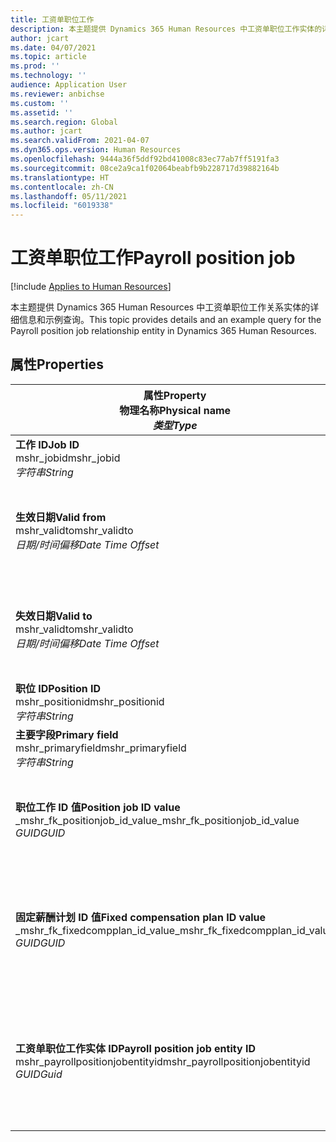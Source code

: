 ```yaml
---
title: 工资单职位工作
description: 本主题提供 Dynamics 365 Human Resources 中工资单职位工作实体的详细信息和示例查询。
author: jcart
ms.date: 04/07/2021
ms.topic: article
ms.prod: ''
ms.technology: ''
audience: Application User
ms.reviewer: anbichse
ms.custom: ''
ms.assetid: ''
ms.search.region: Global
ms.author: jcart
ms.search.validFrom: 2021-04-07
ms.dyn365.ops.version: Human Resources
ms.openlocfilehash: 9444a36f5ddf92bd41008c83ec77ab7ff5191fa3
ms.sourcegitcommit: 08ce2a9ca1f02064beabfb9b228717d39882164b
ms.translationtype: HT
ms.contentlocale: zh-CN
ms.lasthandoff: 05/11/2021
ms.locfileid: "6019338"
---
```

# <a name="payroll-position-job"></a><span data-ttu-id="c4610-103">工资单职位工作</span><span class="sxs-lookup"><span data-stu-id="c4610-103">Payroll position job</span></span>

[!include [Applies to Human Resources](../includes/applies-to-hr.md)]

<span data-ttu-id="c4610-104">本主题提供 Dynamics 365 Human Resources 中工资单职位工作关系实体的详细信息和示例查询。</span><span class="sxs-lookup"><span data-stu-id="c4610-104">This topic provides details and an example query for the Payroll position job relationship entity in Dynamics 365 Human Resources.</span></span>

## <a name="properties"></a><span data-ttu-id="c4610-105">属性</span><span class="sxs-lookup"><span data-stu-id="c4610-105">Properties</span></span>

| <span data-ttu-id="c4610-106">属性</span><span class="sxs-lookup"><span data-stu-id="c4610-106">Property</span></span><br><span data-ttu-id="c4610-107">**物理名称**</span><span class="sxs-lookup"><span data-stu-id="c4610-107">**Physical name**</span></span><br><span data-ttu-id="c4610-108">**_类型_**</span><span class="sxs-lookup"><span data-stu-id="c4610-108">**_Type_**</span></span> | <span data-ttu-id="c4610-109">使用</span><span class="sxs-lookup"><span data-stu-id="c4610-109">Use</span></span> | <span data-ttu-id="c4610-110">说明</span><span class="sxs-lookup"><span data-stu-id="c4610-110">Description</span></span> |
| --- | --- | --- |
| <span data-ttu-id="c4610-111">**工作 ID**</span><span class="sxs-lookup"><span data-stu-id="c4610-111">**Job ID**</span></span><br><span data-ttu-id="c4610-112">mshr_jobid</span><span class="sxs-lookup"><span data-stu-id="c4610-112">mshr_jobid</span></span><br><span data-ttu-id="c4610-113">*字符串*</span><span class="sxs-lookup"><span data-stu-id="c4610-113">*String*</span></span> | <span data-ttu-id="c4610-114">只读</span><span class="sxs-lookup"><span data-stu-id="c4610-114">Readp-only</span></span><br><span data-ttu-id="c4610-115">必填</span><span class="sxs-lookup"><span data-stu-id="c4610-115">Required</span></span> |<span data-ttu-id="c4610-116">工作的 ID。</span><span class="sxs-lookup"><span data-stu-id="c4610-116">The ID of the job.</span></span> |
| <span data-ttu-id="c4610-117">**生效日期**</span><span class="sxs-lookup"><span data-stu-id="c4610-117">**Valid from**</span></span><br><span data-ttu-id="c4610-118">mshr_validto</span><span class="sxs-lookup"><span data-stu-id="c4610-118">mshr_validto</span></span><br><span data-ttu-id="c4610-119">*日期/时间偏移*</span><span class="sxs-lookup"><span data-stu-id="c4610-119">*Date Time Offset*</span></span> | <span data-ttu-id="c4610-120">只读</span><span class="sxs-lookup"><span data-stu-id="c4610-120">Read-only</span></span> <br><span data-ttu-id="c4610-121">必填</span><span class="sxs-lookup"><span data-stu-id="c4610-121">Required</span></span> | <span data-ttu-id="c4610-122">职位和工作关系有效的开始日期。</span><span class="sxs-lookup"><span data-stu-id="c4610-122">Date the postion and job relationship is valid from.</span></span> |
| <span data-ttu-id="c4610-123">**失效日期**</span><span class="sxs-lookup"><span data-stu-id="c4610-123">**Valid to**</span></span><br><span data-ttu-id="c4610-124">mshr_validto</span><span class="sxs-lookup"><span data-stu-id="c4610-124">mshr_validto</span></span><br><span data-ttu-id="c4610-125">*日期/时间偏移*</span><span class="sxs-lookup"><span data-stu-id="c4610-125">*Date Time Offset*</span></span> | <span data-ttu-id="c4610-126">只读</span><span class="sxs-lookup"><span data-stu-id="c4610-126">Read-only</span></span> <br><span data-ttu-id="c4610-127">必填</span><span class="sxs-lookup"><span data-stu-id="c4610-127">Required</span></span> | <span data-ttu-id="c4610-128">职位和工作关系有效的结束日期。</span><span class="sxs-lookup"><span data-stu-id="c4610-128">Date the position and job relationship is valid to.</span></span>  |
| <span data-ttu-id="c4610-129">**职位 ID**</span><span class="sxs-lookup"><span data-stu-id="c4610-129">**Position ID**</span></span><br><span data-ttu-id="c4610-130">mshr_positionid</span><span class="sxs-lookup"><span data-stu-id="c4610-130">mshr_positionid</span></span><br><span data-ttu-id="c4610-131">*字符串*</span><span class="sxs-lookup"><span data-stu-id="c4610-131">*String*</span></span> | <span data-ttu-id="c4610-132">只读</span><span class="sxs-lookup"><span data-stu-id="c4610-132">Read-only</span></span><br><span data-ttu-id="c4610-133">必填</span><span class="sxs-lookup"><span data-stu-id="c4610-133">Required</span></span> | <span data-ttu-id="c4610-134">职位的 ID。</span><span class="sxs-lookup"><span data-stu-id="c4610-134">The ID of the position.</span></span> |
| <span data-ttu-id="c4610-135">**主要字段**</span><span class="sxs-lookup"><span data-stu-id="c4610-135">**Primary field**</span></span><br><span data-ttu-id="c4610-136">mshr_primaryfield</span><span class="sxs-lookup"><span data-stu-id="c4610-136">mshr_primaryfield</span></span><br><span data-ttu-id="c4610-137">*字符串*</span><span class="sxs-lookup"><span data-stu-id="c4610-137">*String*</span></span> | <span data-ttu-id="c4610-138">必填</span><span class="sxs-lookup"><span data-stu-id="c4610-138">Required</span></span><br><span data-ttu-id="c4610-139">系统生成的</span><span class="sxs-lookup"><span data-stu-id="c4610-139">System generated</span></span> |  |
| <span data-ttu-id="c4610-140">**职位工作 ID 值**</span><span class="sxs-lookup"><span data-stu-id="c4610-140">**Position job ID value**</span></span><br><span data-ttu-id="c4610-141">_mshr_fk_positionjob_id_value</span><span class="sxs-lookup"><span data-stu-id="c4610-141">_mshr_fk_positionjob_id_value</span></span><br><span data-ttu-id="c4610-142">*GUID*</span><span class="sxs-lookup"><span data-stu-id="c4610-142">*GUID*</span></span> | <span data-ttu-id="c4610-143">只读</span><span class="sxs-lookup"><span data-stu-id="c4610-143">Read-only</span></span><br><span data-ttu-id="c4610-144">必填</span><span class="sxs-lookup"><span data-stu-id="c4610-144">Required</span></span><br><span data-ttu-id="c4610-145">外键：mshr_payrollpositionjobentity 的 mshr_PayrollPositionJobEntity</span><span class="sxs-lookup"><span data-stu-id="c4610-145">Foreign key:mshr_PayrollPositionJobEntity of the mshr_payrollpositionjobentity</span></span> |<span data-ttu-id="c4610-146">与职位关联的工作的 ID。</span><span class="sxs-lookup"><span data-stu-id="c4610-146">The ID of the job associated with the position.</span></span>|
| <span data-ttu-id="c4610-147">**固定薪酬计划 ID 值**</span><span class="sxs-lookup"><span data-stu-id="c4610-147">**Fixed compensation plan ID value**</span></span><br><span data-ttu-id="c4610-148">_mshr_fk_fixedcompplan_id_value</span><span class="sxs-lookup"><span data-stu-id="c4610-148">_mshr_fk_fixedcompplan_id_value</span></span><br><span data-ttu-id="c4610-149">*GUID*</span><span class="sxs-lookup"><span data-stu-id="c4610-149">*GUID*</span></span> | <span data-ttu-id="c4610-150">只读</span><span class="sxs-lookup"><span data-stu-id="c4610-150">Read-only</span></span><br><span data-ttu-id="c4610-151">必填</span><span class="sxs-lookup"><span data-stu-id="c4610-151">Required</span></span><br><span data-ttu-id="c4610-152">外键：mshr_payrollfixedcompensationplanentity 的 mshr_FixedCompPlan_id</span><span class="sxs-lookup"><span data-stu-id="c4610-152">Foreign key: mshr_FixedCompPlan_id of mshr_payrollfixedcompensationplanentity</span></span>  | <span data-ttu-id="c4610-153">与职位关联的固定薪酬计划的 ID。</span><span class="sxs-lookup"><span data-stu-id="c4610-153">The ID of the fixed compensation plan associated with the position.</span></span> |
| <span data-ttu-id="c4610-154">**工资单职位工作实体 ID**</span><span class="sxs-lookup"><span data-stu-id="c4610-154">**Payroll position job entity ID**</span></span><br><span data-ttu-id="c4610-155">mshr_payrollpositionjobentityid</span><span class="sxs-lookup"><span data-stu-id="c4610-155">mshr_payrollpositionjobentityid</span></span><br><span data-ttu-id="c4610-156">*GUID*</span><span class="sxs-lookup"><span data-stu-id="c4610-156">*Guid*</span></span> | <span data-ttu-id="c4610-157">必填</span><span class="sxs-lookup"><span data-stu-id="c4610-157">Required</span></span><br><span data-ttu-id="c4610-158">系统生成。</span><span class="sxs-lookup"><span data-stu-id="c4610-158">System generated.</span></span> | <span data-ttu-id="c4610-159">系统生成的用于唯一标识工作的 GUID 值。</span><span class="sxs-lookup"><span data-stu-id="c4610-159">A system-generated GUID value to uniquely identify the job.</span></span>  |

